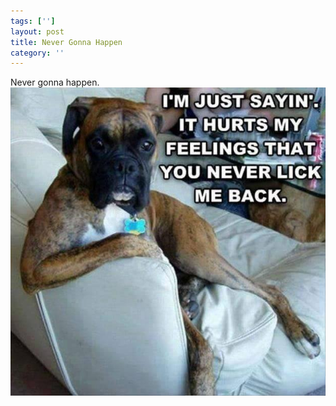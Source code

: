 ```yaml
---
tags: ['']
layout: post
title: Never Gonna Happen
category: ''
---
```

Never gonna happen.
![Never gonna happen.](/uploads/2015-1-27-never-gonna-happen.jpg)
